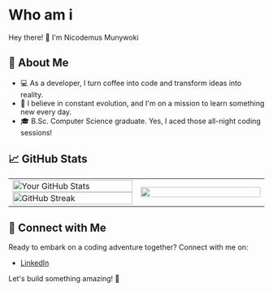 # Who am i

Hey there! 👋 I'm Nicodemus Munywoki

## 🚀 About Me

- 💻 As a developer, I turn coffee into code and transform ideas into reality.
- 🚀 I believe in constant evolution, and I'm on a mission to learn something new every day.
- 🎓 B.Sc. Computer Science graduate. Yes, I aced those all-night coding sessions!

## 📈 GitHub Stats

<table border="0">
  <tr border="0">
    <td width="50%">
      <img width="100%" src="https://github-readme-stats.vercel.app/api?username=nicodemus-munywoki&show_icons=true&theme=dark" alt="Your GitHub Stats">
      <img width="100%" src="https://github-readme-streak-stats.herokuapp.com/?user=nicodemus-munywoki&theme=dark" alt="GitHub Streak">
    </td>
    <td width="50%">
      <img width="100%", align="" src="https://github-readme-stats.vercel.app/api/top-langs/?username=nicodemus-munywoki&hide=html,shell&langs_count=15&layout=compact&theme=dark" />
    </td>
  </tr>
</table>

## 🌌 Connect with Me

Ready to embark on a coding adventure together? Connect with me on:

- [LinkedIn](www.linkedin.com/in/nicodemus-kitema-075748224)

Let's build something amazing! 🚀
